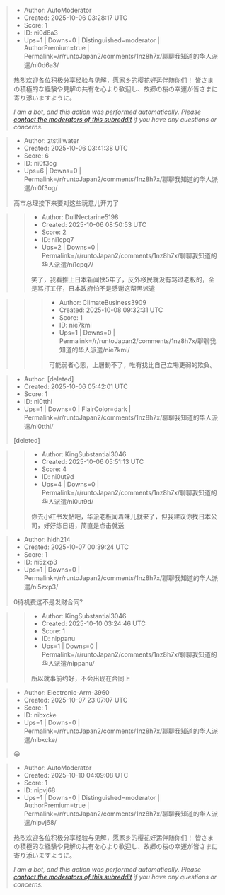 > - Author: AutoModerator
> - Created: 2025-10-06 03:28:17 UTC
> - Score: 1
> - ID: ni0d6a3
> - Ups=1 | Downs=0 | Distinguished=moderator | AuthorPremium=true | Permalink=/r/runtoJapan2/comments/1nz8h7x/聊聊我知道的华人派遣/ni0d6a3/
>
> 热烈欢迎各位积极分享经验与见解，愿家乡的樱花好运伴随你们！
> 皆さまの積極的な経験や見解の共有を心より歓迎し、故郷の桜の幸運が皆さまに寄り添いますように。
> 
> *I am a bot, and this action was performed automatically. Please [contact the moderators of this subreddit](/message/compose/?to=/r/runtoJapan2) if you have any questions or concerns.*

> - Author: ztstillwater
> - Created: 2025-10-06 03:41:38 UTC
> - Score: 6
> - ID: ni0f3og
> - Ups=6 | Downs=0 | Permalink=/r/runtoJapan2/comments/1nz8h7x/聊聊我知道的华人派遣/ni0f3og/
>
> 高市总理接下来要对这些玩意儿开刀了

>> - Author: DullNectarine5198
>> - Created: 2025-10-06 08:50:53 UTC
>> - Score: 2
>> - ID: ni1cpq7
>> - Ups=2 | Downs=0 | Permalink=/r/runtoJapan2/comments/1nz8h7x/聊聊我知道的华人派遣/ni1cpq7/
>>
>> 笑了，我看推上日本新闻快5年了，反外移民就没有骂过老板的，全是骂打工仔，日本政府怕不是感谢这帮黑派遣

>>> - Author: ClimateBusiness3909
>>> - Created: 2025-10-08 09:32:31 UTC
>>> - Score: 1
>>> - ID: nie7kmi
>>> - Ups=1 | Downs=0 | Permalink=/r/runtoJapan2/comments/1nz8h7x/聊聊我知道的华人派遣/nie7kmi/
>>>
>>> 可能弱者心態，上層動不了，唯有找比自己立場更弱的欺負。

> - Author: [deleted]
> - Created: 2025-10-06 05:42:01 UTC
> - Score: 1
> - ID: ni0tthl
> - Ups=1 | Downs=0 | FlairColor=dark | Permalink=/r/runtoJapan2/comments/1nz8h7x/聊聊我知道的华人派遣/ni0tthl/
>
> [deleted]

>> - Author: KingSubstantial3046
>> - Created: 2025-10-06 05:51:13 UTC
>> - Score: 4
>> - ID: ni0ut9d
>> - Ups=4 | Downs=0 | Permalink=/r/runtoJapan2/comments/1nz8h7x/聊聊我知道的华人派遣/ni0ut9d/
>>
>> 你去小红书发帖吧，华派老板闻着味儿就来了，但我建议你找日本公司，好好练日语，简直是点击就送

> - Author: hldh214
> - Created: 2025-10-07 00:39:24 UTC
> - Score: 1
> - ID: ni5zxp3
> - Ups=1 | Downs=0 | Permalink=/r/runtoJapan2/comments/1nz8h7x/聊聊我知道的华人派遣/ni5zxp3/
>
> 0待机费这不是发财合同?

>> - Author: KingSubstantial3046
>> - Created: 2025-10-10 03:24:46 UTC
>> - Score: 1
>> - ID: nippanu
>> - Ups=1 | Downs=0 | Permalink=/r/runtoJapan2/comments/1nz8h7x/聊聊我知道的华人派遣/nippanu/
>>
>> 所以就事前约好，不会出现在合同上

> - Author: Electronic-Arm-3960
> - Created: 2025-10-07 23:07:07 UTC
> - Score: 1
> - ID: nibxcke
> - Ups=1 | Downs=0 | Permalink=/r/runtoJapan2/comments/1nz8h7x/聊聊我知道的华人派遣/nibxcke/
>
> 😁

> - Author: AutoModerator
> - Created: 2025-10-10 04:09:08 UTC
> - Score: 1
> - ID: nipvj68
> - Ups=1 | Downs=0 | Distinguished=moderator | AuthorPremium=true | Permalink=/r/runtoJapan2/comments/1nz8h7x/聊聊我知道的华人派遣/nipvj68/
>
> 热烈欢迎各位积极分享经验与见解，愿家乡的樱花好运伴随你们！
> 皆さまの積極的な経験や見解の共有を心より歓迎し、故郷の桜の幸運が皆さまに寄り添いますように。
> 
> *I am a bot, and this action was performed automatically. Please [contact the moderators of this subreddit](/message/compose/?to=/r/runtoJapan2) if you have any questions or concerns.*
